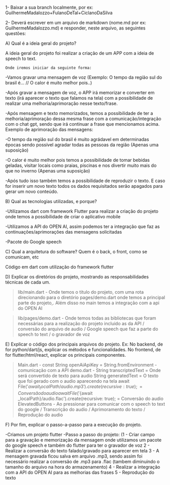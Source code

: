 1- Baixar a sua branch localmente, por ex: GuilhermeMadalozzo+FulanoDeTal+CiclanoDaSilva

2- Deverá escrever em um arquivo de markdown (nome.md por ex: GuilhermeMadalozzo.md) e responder, neste arquivo, as seguintes questões:


A) Qual é a ideia geral do projeto?

A ideia geral do projeto foi realizar a criação de um APP com a ideia de speech to text.

	Onde iremos iniciar da seguinte forma:

-Vamos gravar uma mensagem de voz (Exemplo: O tempo da região sul do brasil é... // O calor é muito melhor pois..)

-Após gravar a mensagem de voz, o APP irá memorizar e converter em texto (irá aparecer o texto que falamos na tela) com a possibilidade de realizar uma melhoria/aprimoração nesse texto/frase.

-Após mensagem e texto memorizados, temos a possibilidade de ter a melhoria/aprimoração dessa mesma frase com a comunicação/integração com o chat gpt, sendo que irá continuar a frase que mencionamos acima.
Exemplo de aprimoração das mensagens:

-O tempo da região sul do brasil é muito agrádavel em determinadas épocas sendo possível agradar todas as pessoas da região (Apenas uma suposição)

-O calor é muito melhor pois temos a possibilidade de tomar bebidas geladas, visitar locais como praias, piscinas e nos divertir muito mais do que no inverno (Apenas uma suposição)

-Após tudo isso também temos a possibilidade de reproduzir o texto. E caso for inserir um novo texto todos os dados requisitados serão apagados para gerar um novo conteúdo.


B) Qual as tecnologias utilizadas, e porque?

-Utilizamos dart com framework Flutter para realizar a criação do projeto onde temos a possibilidade de criar o aplicativo mobile 

-Utilizamos a API do OPEN AI, assim podemos ter a integração que faz as continuações/aprimorações das mensagens solicitadas

-Pacote do Google speech



C) Qual a arquitetura do software? Quem é o back, o front, como se comunicam, etc

Código em dart com utilização do framework flutter


D) Explicar os diretórios do projeto, mostrando as responsabilidades técnicas de cada um.

> lib/main.dart - Onde temos o titulo do projeto, com uma rota direcionando para o diretório pages/demo.dart onde temos a principal parte do projeto,. Além disso no main temos a integração com a api do OPEN AI

> lib/pages/demo.dart - Onde temos todas as bibliotecas que foram necessárias para a realização do projeto incluido as da API / conversão do arquivo de audio / Google speech que faz a parte do speech to text / o gravador de voz 



E) Explicar o código dos principais arquivos do projeto. Ex: No backend, de for python/dart/js, explicar os métodos e funcionalidades. No frontend, de for flutter/html/react, explicar os principais componentes.

> Main.dart - const String openAiApiKey = String.fromEnvironment - comunicação com a API
> demo.dart - 	String transcriptedText = Onde será convertido de texto para audio
  		String generatedText = O texto que foi gerado com o audio aparecendo na tela
		await File('${await _localPath}/audio.mp3').create(recursive: true); = Conversão do audio 
      		await File('${await _localPath}/audio.flac').create(recursive: true); = Conversão do audio 
		ElevatedButtons - Ao pressionar para comunicar com o speech to text do google / Transcrição do audio / Aprimoramento do texto / Reprodução do audio
		

F) Por fim, explicar o passo-a-passo para a execução do projeto.

-Criamos um projeto flutter
-Passo a passo do projeto:
(1 - Criar campo para a gravação e memorização da mensagem onde utilizamos um pacote do google speech e também do flutter para ter o gravador de voz
 2 - Realizar a conversão do texto falado/gravado para aparecer em tela 
 3 - A mensagem gravada ficou salva em arquivo .mp3, sendo assim foi necessário realizar a conversão de .mp3 para .flac (tambem diminuindo o tamanho do arquivo na hora do armazenamento)
 4 - Realizar a integração com a API do OPEN AI para as melhorias das frases 
 5 - Reprodução do texto 
